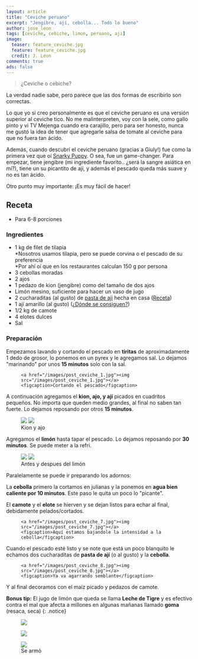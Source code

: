 ```yaml
---
layout: article
title: "Ceviche peruano"
excerpt: "Jengibre, ají, cebolla... Todo lo bueno"
author: jose_leon
tags: [ceviche, cebiche, limon, peruano, aji]
image:
  teaser: feature_ceviche.jpg
  feature: feature_ceviche.jpg
  credit: J. Leon
comments: true
ads: false
---
```

> ¿Ceviche o cebiche?

La verdad nadie sabe, pero parece que las dos formas de escribirlo son correctas. 

Lo que yo si creo personalmente es que el ceviche peruano es una versión superior al ceviche tico. No me malinterpreten, voy con la sele, como gallo pinto y vi TV Mejenga cuando era carajillo, pero para ser honesto, nunca me gustó la idea de tener que agregarle salsa de tomate al ceviche para que no fuera tan ácido.

Además, cuando descubrí el ceviche peruano (gracias a Giuly!) fue como la primera vez que oí <a href="https://www.youtube.com/watch?v=8pYHLfKqHL4" target="_blank">Snarky Puppy</a>. O sea, fue un game-changer. Para empezar, tiene jengibre (mi ingrediente favorito.. ¿será la sangre asiática en mí?), tiene un su picantito de ají, y además el pescado queda más suave y no es tan ácido.

Otro punto muy importante: ¡Es muy fácil de hacer!

## Receta

* Para 6-8 porciones


### Ingredientes

* 1 kg de filet de tilapia <br>
\*Nosotros usamos tilapia, pero se puede corvina o el pescado de su preferencia <br> 
\*Por ahí oí que en los restaurantes calculan 150 g por persona
* 3 cebollas moradas
* 2 ajos
* 1 pedazo de kion (jengibre) como del tamaño de dos ajos
* Limón mesino, suficiente para hacer un vaso de jugo
* 2 cucharaditas (al gusto) de [pasta de aji](/pasta-de-aji) hecha en casa ([Receta](/pasta-de-aji))
* 1 ají amarillo (al gusto) ([¿Dónde se consiguen?](/faq))
* 1/2 kg de camote
* 4 elotes dulces
* Sal

### Preparación


Empezamos lavando y cortando el pescado en **tiritas** de aproximadamente 1 dedo de grosor, lo ponemos en un pyrex y le agregamos sal. Lo dejamos "marinando" por unos **15 minutos** solo con la sal.

<figure>
    
    <a href="/images/post_ceviche_1.jpg"><img src="/images/post_ceviche_1.jpg"></a>
    <figcaption>Cortando el pescado</figcaption>
</figure>

A continuación agregamos el **kion, ajo, y ají** picados en cuadritos pequeños. No importa que queden medio grandes, al final no saben tan fuerte. Lo dejamos reposando por otros **15 minutos**.

<figure class="half">
    <a href="/images/post_ceviche_3.jpg"><img src="/images/post_ceviche_3.jpg"></a>
    <a href="/images/post_ceviche_4.jpg"><img src="/images/post_ceviche_4.jpg"></a>
    <figcaption>Kion y ajo</figcaption>
</figure>

Agregamos el **limón** hasta tapar el pescado. Lo dejamos reposando por **30 minutos**. Se puede meter a la refri.

<figure class="half">
    <a href="/images/post_ceviche_5.jpg"><img src="/images/post_ceviche_5.jpg"></a>
    <a href="/images/post_ceviche_6.jpg"><img src="/images/post_ceviche_6.jpg"></a>
    <figcaption>Antes y despues del limón</figcaption>
</figure>

Paralelamente se puede ir preparando los adornos:

La **cebolla** primero la cortamos en julianas y la ponemos en **agua bien caliente por 10 minutos**. Este paso le quita un poco lo "picante".

El **camote** y el **elote** se hierven y se dejan listos para echar al final, debidamente pelados/cortados.

<figure>
    
    <a href="/images/post_ceviche_7.jpg"><img src="/images/post_ceviche_7.jpg"></a>
    <figcaption>Aquí estamos bajandole la intensidad a la cebolla</figcaption>
</figure>

Cuando el pescado esté listo y se note que está un poco blanquito le echamos dos cucharaditas de **pasta de ají** (o al gusto) y la **cebolla**. 

<figure>
    
    <a href="/images/post_ceviche_8.jpg"><img src="/images/post_ceviche_8.jpg"></a>
    <figcaption>Ya va agarrando semblante</figcaption>
</figure>

Y al final decoramos con el maíz picado y pedazos de camote.

**Bonus tip:** El jugo de limón que queda se llama **Leche de Tigre** y es efectivo contra el mal que afecta a millones en algunas mañanas llamado **goma** (resaca, seca)
{: .notice}

<figure>
    <a href="/images/post_ceviche_12.jpg"><img src="/images/post_ceviche_12.jpg"></a>    
</figure>

<figure>
    <a href="/images/post_ceviche_9.jpg"><img src="/images/post_ceviche_9.jpg"></a>   
</figure>

<figure>
    <a href="/images/post_ceviche_10.jpg"><img src="/images/post_ceviche_10.jpg"></a>
    <figcaption>Se armó</figcaption>
</figure>





